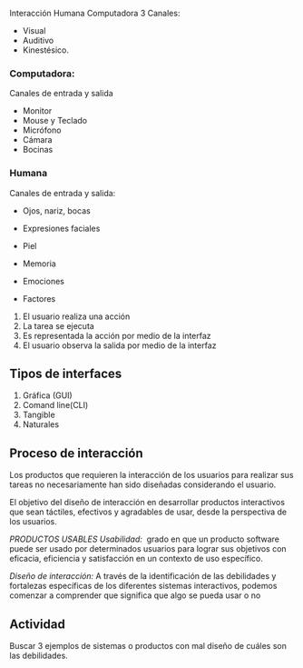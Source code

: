 Interacción Humana Computadora
3 Canales:
- Visual
- Auditivo
- Kinestésico.

### Computadora:
Canales de entrada y salida
- Monitor
- Mouse y Teclado
- Micrófono
- Cámara
- Bocinas

### Humana
Canales de entrada y salida:
- Ojos, nariz, bocas
- Expresiones faciales
- Piel

- Memoria
- Emociones
- Factores

1. El usuario realiza una acción
2. La tarea se ejecuta
3. Es representada la acción por medio de la interfaz
4. El usuario observa la salida por medio de la interfaz

## Tipos de interfaces
1. Gráfica (GUI)
2. Comand line(CLI)
3. Tangible
4. Naturales

## Proceso de interacción 
Los productos que requieren la interacción de los usuarios para realizar sus tareas no necesariamente han sido diseñadas considerando el usuario.

El objetivo del diseño de interacción en desarrollar productos interactivos que sean táctiles, efectivos  y agradables de usar, desde la perspectiva de los usuarios.

*PRODUCTOS USABLES*
*Usabilidad:*
 grado en que un producto software puede ser usado por determinados usuarios para lograr sus objetivos con eficacia, eficiencia y satisfacción en un contexto de uso específico.

*Diseño de interacción:*
A través de la identificación de las debilidades y fortalezas específicas de los diferentes sistemas interactivos, podemos comenzar a comprender que significa que algo se pueda usar o no


## Actividad
Buscar 3 ejemplos de sistemas o productos con mal diseño de cuáles son las debilidades.